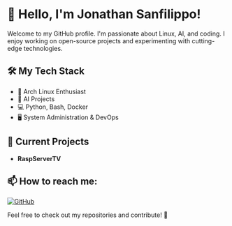 # 👋 Hello, I'm Jonathan Sanfilippo!

Welcome to my GitHub profile. I'm passionate about Linux, AI, and coding. I enjoy working on open-source projects and experimenting with cutting-edge technologies.

## 🛠️ My Tech Stack
- 🐧 Arch Linux Enthusiast  
- 🧠 AI Projects 
- 💻 Python, Bash, Docker  
- 🖥️ System Administration & DevOps  

## 🚀 Current Projects
- **RaspServerTV** 


## 📫 How to reach me:
[![GitHub](https://img.shields.io/badge/GitHub-JonathanSanfilippo-blue?logo=github)](https://github.com/JonathanSanfilippo)  

Feel free to check out my repositories and contribute! 🚀
